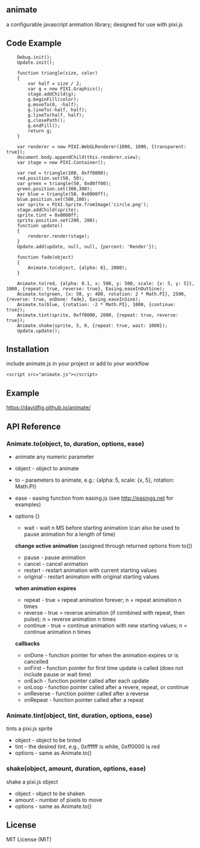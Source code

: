 ## animate
a configurable javascript animation library; designed for use with pixi.js

## Code Example

        Debug.init();
        Update.init();

        function triangle(size, color)
        {
            var half = size / 2;
            var g = new PIXI.Graphics();
            stage.addChild(g);
            g.beginFill(color);
            g.moveTo(0, -half);
            g.lineTo(-half, half);
            g.lineTo(half, half);
            g.closePath();
            g.endFill();
            return g;
        }

        var renderer = new PIXI.WebGLRenderer(1000, 1000, {transparent: true});
        document.body.appendChild(this.renderer.view);
        var stage = new PIXI.Container();

        var red = triangle(100, 0xff0000);
        red.position.set(50, 50);
        var green = triangle(50, 0x00ff00);
        green.position.set(300,300);
        var blue = triangle(50, 0x0000ff);
        blue.position.set(500,100);
        var sprite = PIXI.Sprite.fromImage('circle.png');
        stage.addChild(sprite);
        sprite.tint = 0x0000ff;
        sprite.position.set(200, 200);
        function update()
        {
            renderer.render(stage);
        }
        Update.add(update, null, null, {percent: 'Render'});

        function fade(object)
        {
            Animate.to(object, {alpha: 0}, 2000);
        }

        Animate.to(red, {alpha: 0.1, x: 500, y: 500, scale: {x: 5, y: 5}}, 1000, {repeat: true, reverse: true}, Easing.easeInOutSine);
        Animate.to(green, {x: 50, y: 400, rotation: 2 * Math.PI}, 2500, {reverse: true, onDone: fade}, Easing.easeInSine);
        Animate.to(blue, {rotation: -2 * Math.PI}, 1000, {continue: true});
        Animate.tint(sprite, 0xff0000, 2000, {repeat: true, reverse: true});
        Animate.shake(sprite, 5, 0, {repeat: true, wait: 1000});
        Update.update();

## Installation
include animate.js in your project or add to your workflow

    <script src="animate.js"></script>

## Example
https://davidfig.github.io/animate/

## API Reference

### Animate.to(object, to, duration, options, ease)
* animate any numeric parameter
* object - object to animate
* to - parameters to animate, e.g.: {alpha: 5, scale: {x, 5}, rotation: Math.PI}
* ease - easing function from easing.js (see http://easings.net for examples)
* options {}

  - wait - wait n MS before starting animation (can also be used to pause animation for a length of time)

  __change active animation__ (assigned through returned options from to())
  - pause - pause animation
  - cancel - cancel animation
  - restart - restart animation with current starting values
  - original - restart animation with original starting values

  __when animation expires__
  - repeat - true = repeat animation forever; n = repeat animation n times
  - reverse - true = reverse animation (if combined with repeat, then pulse); n = reverse animation n times
  - continue - true = continue animation with new starting values; n = continue animation n times

  __callbacks__
  - onDone - function pointer for when the animation expires or is cancelled
  - onFirst - function pointer for first time update is called (does not include pause or wait time)
  - onEach - function pointer called after each update
  - onLoop - function pointer called after a revere, repeat, or continue
  - onReverse - function pointer called after a reverse
  - onRepeat - function pointer called after a repeat

### Animate.tint(object, tint, duration, options, ease)
tints a pixi.js sprite
* object - object to be tinted
* tint - the desired tint, e.g., 0xffffff is white, 0xff0000 is red
* options - same as Animate.to()

### shake(object, amount, duration, options, ease)
shake a pixi.js object
* object - object to be shaken
* amount - number of pixels to move
* options - same as Animate.to()

## License
MIT License (MIT)